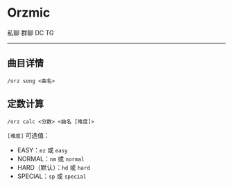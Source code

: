 # Orzmic
<span class="span-friend">私聊</span>
<span class="span-group">群聊</span>
<span class="span-discord">DC</span>
<span class="span-telegram">TG</span>

---

## 曲目详情
```
/orz song <曲名>
```

## 定数计算
```
/orz calc <分数> <曲名 [难度]>
```
`[难度]` 可选值：
- EASY：`ez` 或 `easy`
- NORMAL：`nm` 或 `normal`
- HARD（默认）：`hd` 或 `hard`
- SPECIAL：`sp` 或 `special`